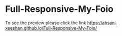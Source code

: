 # Full-Responsive-My-Foio
To see the preview please click the link https://ahsan-xeeshan.github.io/Full-Responsive-My-Foio/
